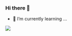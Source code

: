 ### Hi there 👋


- 🌱 I’m currently learning ...
<img src="https://img.shields.io/badge/github-181717?style=plastic&logo=appveyor=Github&logoColor=white"/>

